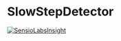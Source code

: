 # SlowStepDetector

[![SensioLabsInsight](https://insight.sensiolabs.com/projects/a6cf5f00-0f5b-4e18-b8c1-7a0c2c44d260/big.png)](https://insight.sensiolabs.com/projects/a6cf5f00-0f5b-4e18-b8c1-7a0c2c44d260)
